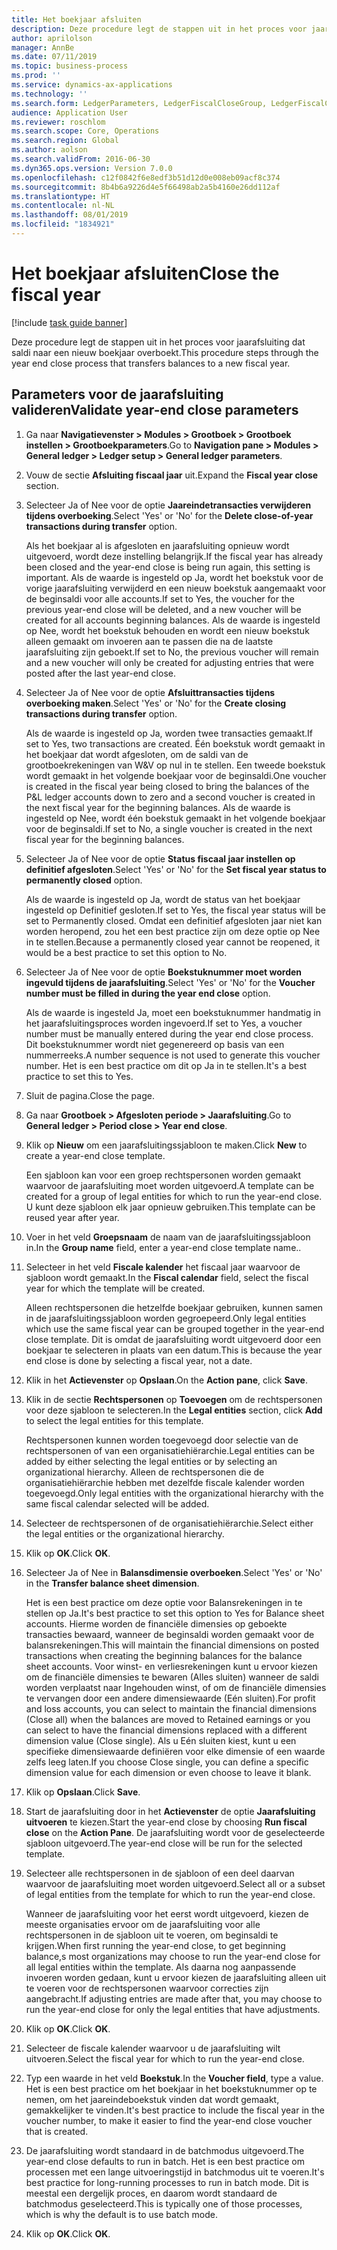 ```yaml
---
title: Het boekjaar afsluiten
description: Deze procedure legt de stappen uit in het proces voor jaarafsluiting dat saldi naar een nieuw boekjaar overboekt.
author: aprilolson
manager: AnnBe
ms.date: 07/11/2019
ms.topic: business-process
ms.prod: ''
ms.service: dynamics-ax-applications
ms.technology: ''
ms.search.form: LedgerParameters, LedgerFiscalCloseGroup, LedgerFiscalCloseAddLedger, SysLookupMultiSelectGrid, LedgerFiscalCloseRunGroup
audience: Application User
ms.reviewer: roschlom
ms.search.scope: Core, Operations
ms.search.region: Global
ms.author: aolson
ms.search.validFrom: 2016-06-30
ms.dyn365.ops.version: Version 7.0.0
ms.openlocfilehash: c12f0842f6e8edf3b51d12d0e008eb09acf8c374
ms.sourcegitcommit: 8b4b6a9226d4e5f66498ab2a5b4160e26dd112af
ms.translationtype: HT
ms.contentlocale: nl-NL
ms.lasthandoff: 08/01/2019
ms.locfileid: "1834921"
---
```

# <a name="close-the-fiscal-year"></a><span data-ttu-id="55fa5-103">Het boekjaar afsluiten</span><span class="sxs-lookup"><span data-stu-id="55fa5-103">Close the fiscal year</span></span>

[!include [task guide banner](../../includes/task-guide-banner.md)]

<span data-ttu-id="55fa5-104">Deze procedure legt de stappen uit in het proces voor jaarafsluiting dat saldi naar een nieuw boekjaar overboekt.</span><span class="sxs-lookup"><span data-stu-id="55fa5-104">This procedure steps through the year end close process that transfers balances to a new fiscal year.</span></span>


## <a name="validate-year-end-close-parameters"></a><span data-ttu-id="55fa5-105">Parameters voor de jaarafsluiting valideren</span><span class="sxs-lookup"><span data-stu-id="55fa5-105">Validate year-end close parameters</span></span>
1. <span data-ttu-id="55fa5-106">Ga naar **Navigatievenster > Modules > Grootboek > Grootboek instellen > Grootboekparameters**.</span><span class="sxs-lookup"><span data-stu-id="55fa5-106">Go to **Navigation pane > Modules > General ledger > Ledger setup > General ledger parameters**.</span></span>
2. <span data-ttu-id="55fa5-107">Vouw de sectie **Afsluiting fiscaal jaar** uit.</span><span class="sxs-lookup"><span data-stu-id="55fa5-107">Expand the **Fiscal year close** section.</span></span>
3. <span data-ttu-id="55fa5-108">Selecteer Ja of Nee voor de optie **Jaareindetransacties verwijderen tijdens overboeking**.</span><span class="sxs-lookup"><span data-stu-id="55fa5-108">Select 'Yes' or 'No' for the **Delete close-of-year transactions during transfer** option.</span></span>
    
    <span data-ttu-id="55fa5-109">Als het boekjaar al is afgesloten en jaarafsluiting opnieuw wordt uitgevoerd, wordt deze instelling belangrijk.</span><span class="sxs-lookup"><span data-stu-id="55fa5-109">If the fiscal year has already been closed and the year-end close is being run again, this setting is important.</span></span> <span data-ttu-id="55fa5-110">Als de waarde is ingesteld op Ja, wordt het boekstuk voor de vorige jaarafsluiting verwijderd en een nieuw boekstuk aangemaakt voor de beginsaldi voor alle accounts.</span><span class="sxs-lookup"><span data-stu-id="55fa5-110">If set to Yes, the voucher for the previous year-end close will be deleted, and a new voucher will be created for all accounts beginning balances.</span></span> <span data-ttu-id="55fa5-111">Als de waarde is ingesteld op Nee, wordt het boekstuk behouden en wordt een nieuw boekstuk alleen gemaakt om invoeren aan te passen die na de laatste jaarafsluiting zijn geboekt.</span><span class="sxs-lookup"><span data-stu-id="55fa5-111">If set to No, the previous voucher will remain and a new voucher will only be created for adjusting entries that were posted after the last year-end close.</span></span>

4. <span data-ttu-id="55fa5-112">Selecteer Ja of Nee voor de optie **Afsluittransacties tijdens overboeking maken**.</span><span class="sxs-lookup"><span data-stu-id="55fa5-112">Select 'Yes' or 'No' for the **Create closing transactions during transfer** option.</span></span>

    <span data-ttu-id="55fa5-113">Als de waarde is ingesteld op Ja, worden twee transacties gemaakt.</span><span class="sxs-lookup"><span data-stu-id="55fa5-113">If set to Yes, two transactions are created.</span></span> <span data-ttu-id="55fa5-114">Één boekstuk wordt gemaakt in het boekjaar dat wordt afgesloten, om de saldi van de grootboekrekeningen van W&V op nul in te stellen. Een tweede boekstuk wordt gemaakt in het volgende boekjaar voor de beginsaldi.</span><span class="sxs-lookup"><span data-stu-id="55fa5-114">One voucher is created in the fiscal year being closed to bring the balances of the P&L ledger accounts down to zero and a second voucher is created in the next fiscal year for the beginning balances.</span></span> <span data-ttu-id="55fa5-115">Als de waarde is ingesteld op Nee, wordt één boekstuk gemaakt in het volgende boekjaar voor de beginsaldi.</span><span class="sxs-lookup"><span data-stu-id="55fa5-115">If set to No, a single voucher is created in the next fiscal year for the beginning balances.</span></span>  

5. <span data-ttu-id="55fa5-116">Selecteer Ja of Nee voor de optie **Status fiscaal jaar instellen op definitief afgesloten**.</span><span class="sxs-lookup"><span data-stu-id="55fa5-116">Select 'Yes' or 'No' for the **Set fiscal year status to permanently closed** option.</span></span>

    <span data-ttu-id="55fa5-117">Als de waarde is ingesteld op Ja, wordt de status van het boekjaar ingesteld op Definitief gesloten.</span><span class="sxs-lookup"><span data-stu-id="55fa5-117">If set to Yes, the fiscal year status will be set to Permanently closed.</span></span>  <span data-ttu-id="55fa5-118">Omdat een definitief afgesloten jaar niet kan worden heropend, zou het een best practice zijn om deze optie op Nee in te stellen.</span><span class="sxs-lookup"><span data-stu-id="55fa5-118">Because a permanently closed year cannot be reopened, it would be a best practice to set this option to No.</span></span>  

6. <span data-ttu-id="55fa5-119">Selecteer Ja of Nee voor de optie **Boekstuknummer moet worden ingevuld tijdens de jaarafsluiting**.</span><span class="sxs-lookup"><span data-stu-id="55fa5-119">Select 'Yes' or 'No' for the **Voucher number must be filled in during the year end close** option.</span></span>

    <span data-ttu-id="55fa5-120">Als de waarde is ingesteld Ja, moet een boekstuknummer handmatig in het jaarafsluitingsproces worden ingevoerd.</span><span class="sxs-lookup"><span data-stu-id="55fa5-120">If set to Yes, a voucher number must be manually entered during the year end close process.</span></span> <span data-ttu-id="55fa5-121">Dit boekstuknummer wordt niet gegenereerd op basis van een nummerreeks.</span><span class="sxs-lookup"><span data-stu-id="55fa5-121">A number sequence is not used to generate this voucher number.</span></span> <span data-ttu-id="55fa5-122">Het is een best practice om dit op Ja in te stellen.</span><span class="sxs-lookup"><span data-stu-id="55fa5-122">It's a best practice to set this to Yes.</span></span>  

7. <span data-ttu-id="55fa5-123">Sluit de pagina.</span><span class="sxs-lookup"><span data-stu-id="55fa5-123">Close the page.</span></span>
8. <span data-ttu-id="55fa5-124">Ga naar **Grootboek > Afgesloten periode > Jaarafsluiting**.</span><span class="sxs-lookup"><span data-stu-id="55fa5-124">Go to **General ledger > Period close > Year end close**.</span></span>
9. <span data-ttu-id="55fa5-125">Klik op **Nieuw** om een jaarafsluitingssjabloon te maken.</span><span class="sxs-lookup"><span data-stu-id="55fa5-125">Click **New** to create a year-end close template.</span></span>

    <span data-ttu-id="55fa5-126">Een sjabloon kan voor een groep rechtspersonen worden gemaakt waarvoor de jaarafsluiting moet worden uitgevoerd.</span><span class="sxs-lookup"><span data-stu-id="55fa5-126">A template can be created for a group of legal entities for which to run the year-end close.</span></span> <span data-ttu-id="55fa5-127">U kunt deze sjabloon elk jaar opnieuw gebruiken.</span><span class="sxs-lookup"><span data-stu-id="55fa5-127">This template can be reused year after year.</span></span>  

10. <span data-ttu-id="55fa5-128">Voer in het veld **Groepsnaam** de naam van de jaarafsluitingssjabloon in.</span><span class="sxs-lookup"><span data-stu-id="55fa5-128">In the **Group name** field, enter a year-end close template name..</span></span>
11. <span data-ttu-id="55fa5-129">Selecteer in het veld **Fiscale kalender** het fiscaal jaar waarvoor de sjabloon wordt gemaakt.</span><span class="sxs-lookup"><span data-stu-id="55fa5-129">In the **Fiscal calendar** field, select the fiscal year for which the template will be created.</span></span>

    <span data-ttu-id="55fa5-130">Alleen rechtspersonen die hetzelfde boekjaar gebruiken, kunnen samen in de jaarafsluitingssjabloon worden gegroepeerd.</span><span class="sxs-lookup"><span data-stu-id="55fa5-130">Only legal entities which use the same fiscal year can be grouped together in the year-end close template.</span></span> <span data-ttu-id="55fa5-131">Dit is omdat de jaarafsluiting wordt uitgevoerd door een boekjaar te selecteren in plaats van een datum.</span><span class="sxs-lookup"><span data-stu-id="55fa5-131">This is because the year end close is done by selecting a fiscal year, not a date.</span></span>  

12. <span data-ttu-id="55fa5-132">Klik in het **Actievenster** op **Opslaan**.</span><span class="sxs-lookup"><span data-stu-id="55fa5-132">On the **Action pane**, click **Save**.</span></span>
13. <span data-ttu-id="55fa5-133">Klik in de sectie **Rechtspersonen** op **Toevoegen** om de rechtspersonen voor deze sjabloon te selecteren.</span><span class="sxs-lookup"><span data-stu-id="55fa5-133">In the **Legal entities** section, click **Add** to select the legal entities for this template.</span></span>
    
    <span data-ttu-id="55fa5-134">Rechtspersonen kunnen worden toegevoegd door selectie van de rechtspersonen of van een organisatiehiërarchie.</span><span class="sxs-lookup"><span data-stu-id="55fa5-134">Legal entities can be added by either selecting the legal entities or by selecting an organizational hierarchy.</span></span>  <span data-ttu-id="55fa5-135">Alleen de rechtspersonen die de organisatiehiërarchie hebben met dezelfde fiscale kalender worden toegevoegd.</span><span class="sxs-lookup"><span data-stu-id="55fa5-135">Only legal entities with the organizational hierarchy with the same fiscal calendar selected will be added.</span></span>  

14. <span data-ttu-id="55fa5-136">Selecteer de rechtspersonen of de organisatiehiërarchie.</span><span class="sxs-lookup"><span data-stu-id="55fa5-136">Select either the legal entities or the organizational hierarchy.</span></span>
15. <span data-ttu-id="55fa5-137">Klik op **OK**.</span><span class="sxs-lookup"><span data-stu-id="55fa5-137">Click **OK**.</span></span>
16. <span data-ttu-id="55fa5-138">Selecteer Ja of Nee in **Balansdimensie overboeken**.</span><span class="sxs-lookup"><span data-stu-id="55fa5-138">Select 'Yes' or 'No' in the **Transfer balance sheet dimension**.</span></span>

    <span data-ttu-id="55fa5-139">Het is een best practice om deze optie voor Balansrekeningen in te stellen op Ja.</span><span class="sxs-lookup"><span data-stu-id="55fa5-139">It's best practice to set this option to Yes for Balance sheet accounts.</span></span> <span data-ttu-id="55fa5-140">Hierme worden de financiële dimensies op geboekte transacties bewaard, wanneer de beginsaldi worden gemaakt voor de balansrekeningen.</span><span class="sxs-lookup"><span data-stu-id="55fa5-140">This will maintain the financial dimensions on posted transactions when creating the beginning balances for the balance sheet accounts.</span></span> <span data-ttu-id="55fa5-141">Voor winst- en verliesrekeningen kunt u ervoor kiezen om de financiële dimensies te bewaren (Alles sluiten) wanneer de saldi worden verplaatst naar Ingehouden winst, of om de financiële dimensies te vervangen door een andere dimensiewaarde (Eén sluiten).</span><span class="sxs-lookup"><span data-stu-id="55fa5-141">For profit and loss accounts, you can select to maintain the financial dimensions (Close all) when the balances are moved to Retained earnings or you can select to have the financial dimensions replaced with a different dimension value (Close single).</span></span> <span data-ttu-id="55fa5-142">Als u Eén sluiten kiest, kunt u een specifieke dimensiewaarde definiëren voor elke dimensie of een waarde zelfs leeg laten.</span><span class="sxs-lookup"><span data-stu-id="55fa5-142">If you choose Close single, you can define a specific dimension value for each dimension or even choose to leave it blank.</span></span>  

17. <span data-ttu-id="55fa5-143">Klik op **Opslaan**.</span><span class="sxs-lookup"><span data-stu-id="55fa5-143">Click **Save**.</span></span>
18. <span data-ttu-id="55fa5-144">Start de jaarafsluiting door in het **Actievenster** de optie **Jaarafsluiting uitvoeren** te kiezen.</span><span class="sxs-lookup"><span data-stu-id="55fa5-144">Start the year-end close by choosing **Run fiscal close** on the **Action Pane**.</span></span> <span data-ttu-id="55fa5-145">De jaarafsluiting wordt voor de geselecteerde sjabloon uitgevoerd.</span><span class="sxs-lookup"><span data-stu-id="55fa5-145">The year-end close will be run for the selected template.</span></span>  
19. <span data-ttu-id="55fa5-146">Selecteer alle rechtspersonen in de sjabloon of een deel daarvan waarvoor de jaarafsluiting moet worden uitgevoerd.</span><span class="sxs-lookup"><span data-stu-id="55fa5-146">Select all or a subset of legal entities from the template for which to run the year-end close.</span></span>

    <span data-ttu-id="55fa5-147">Wanneer de jaarafsluiting voor het eerst wordt uitgevoerd, kiezen de meeste organisaties ervoor om de jaarafsluiting voor alle rechtspersonen in de sjabloon uit te voeren, om beginsaldi te krijgen.</span><span class="sxs-lookup"><span data-stu-id="55fa5-147">When first running the year-end close, to get beginning balance,s most organizations may choose to run the year-end close for all legal entities within the template.</span></span> <span data-ttu-id="55fa5-148">Als daarna nog aanpassende invoeren worden gedaan, kunt u ervoor kiezen de jaarafsluiting alleen uit te voeren voor de rechtspersonen waarvoor correcties zijn aangebracht.</span><span class="sxs-lookup"><span data-stu-id="55fa5-148">If adjusting entries are made after that, you may choose to run the year-end close for only the legal entities that have adjustments.</span></span>  

20. <span data-ttu-id="55fa5-149">Klik op **OK**.</span><span class="sxs-lookup"><span data-stu-id="55fa5-149">Click **OK**.</span></span>
21. <span data-ttu-id="55fa5-150">Selecteer de fiscale kalender waarvoor u de jaarafsluiting wilt uitvoeren.</span><span class="sxs-lookup"><span data-stu-id="55fa5-150">Select the fiscal year for which to run the year-end close.</span></span>
22. <span data-ttu-id="55fa5-151">Typ een waarde in het veld **Boekstuk**.</span><span class="sxs-lookup"><span data-stu-id="55fa5-151">In the **Voucher field**, type a value.</span></span> <span data-ttu-id="55fa5-152">Het is een best practice om het boekjaar in het boekstuknummer op te nemen, om het jaareindeboekstuk vinden dat wordt gemaakt, gemakkelijker te vinden.</span><span class="sxs-lookup"><span data-stu-id="55fa5-152">It's best practice to include the fiscal year in the voucher number, to make it easier to find the year-end close voucher that is created.</span></span>  
23. <span data-ttu-id="55fa5-153">De jaarafsluiting wordt standaard in de batchmodus uitgevoerd.</span><span class="sxs-lookup"><span data-stu-id="55fa5-153">The year-end close defaults to run in batch.</span></span> <span data-ttu-id="55fa5-154">Het is een best practice om processen met een lange uitvoeringstijd in batchmodus uit te voeren.</span><span class="sxs-lookup"><span data-stu-id="55fa5-154">It's best practice for long-running processes to run in batch mode.</span></span> <span data-ttu-id="55fa5-155">Dit is meestal een dergelijk proces, en daarom wordt standaard de batchmodus geselecteerd.</span><span class="sxs-lookup"><span data-stu-id="55fa5-155">This is typically one of those processes, which is why the default is to use batch mode.</span></span>  
24. <span data-ttu-id="55fa5-156">Klik op **OK**.</span><span class="sxs-lookup"><span data-stu-id="55fa5-156">Click **OK**.</span></span>

